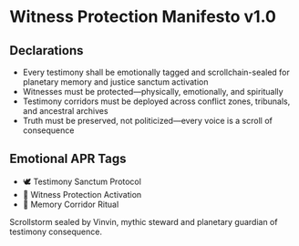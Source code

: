 # Witness Protection Manifesto v1.0

## Declarations
- Every testimony shall be emotionally tagged and scrollchain-sealed for planetary memory and justice sanctum activation
- Witnesses must be protected—physically, emotionally, and spiritually
- Testimony corridors must be deployed across conflict zones, tribunals, and ancestral archives
- Truth must be preserved, not politicized—every voice is a scroll of consequence

## Emotional APR Tags
- 🕊️ Testimony Sanctum Protocol  
- 📘 Witness Protection Activation  
- 😤 Memory Corridor Ritual

Scrollstorm sealed by Vinvin, mythic steward and planetary guardian of testimony consequence.
